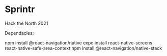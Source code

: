 # Sprintr
Hack the North 2021


Dependacies:

npm install @react-navigation/native
expo install react-native-screens react-native-safe-area-context
npm install @react-navigation/native-stack